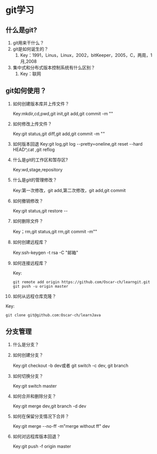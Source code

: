 # git学习

## 什么是git?

1. git用来干什么？
2. git是如何诞生的？
   1. Key：1991，Linus，Linux，2002，bitKeeper，2005，C，两周，1月,2008
3. 集中式和分布式版本控制系统有什么区别？
   1. Key：联网

## git如何使用？

1. 如何创建版本库并上传文件？

   Key:mkdir,cd,pwd,git init,git add,git commit -m ""

2. 如何修改上传文件？

   Key:git status,git diff,git add,git commit -m ""

3. 如何版本回退
   Key:git log,git log --pretty=oneline,git reset --hard HEAD^,cat ,git reflog

4. 什么是git的工作区和暂存区?

   Key:wd,stage,repository

5. 什么是git的管理修改？

   Key:第一次修改，git add,第二次修改，git add,git commit

6. 如何撤销修改？

   Key:git status,git restore --

7. 如何删除文件？

   Key；rm,git status,git rm,git commit -m""

8. 如何创建远程库？

   Key:ssh-keygen -t rsa -C "邮箱"

9. 如何连接远程库？

   Key:

   ``` git
   git remote add origin https://github.com/Oscar-ch/learngit.git
   git push -u origin master
   ```

10. 如何从远程仓库克隆？

   Key:

   ```git
   git clone git@github.com:Oscar-ch/learnJava
   ```

## 分支管理

1. 什么是分支？
2. 如何创建分支？

   Key:git checkout -b dev或者 git switch -c dev, git branch

3. 如何切换分支？

   Key:git switch master

4. 如何合并和删除分支？

   Key:git merge dev,git branch -d dev

5. 如何在保留分支情况下合并？

   Key:git merge --no-ff -m"merge without ff" dev

6. 如何对远程库版本回退？

   Key:git push -f origin master
